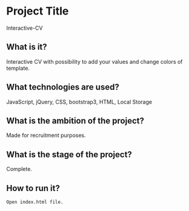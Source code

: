 # Project Title

Interactive-CV

## What is it?

Interactive CV with possibility to add your values and change colors of template.

## What technologies are used?

JavaScript, jQuery, CSS, bootstrap3, HTML, Local Storage

## What is the ambition of the project?

Made for recruitment purposes.

## What is the stage of the project?

Complete.

## How to run it?

```
Open index.html file.
```
